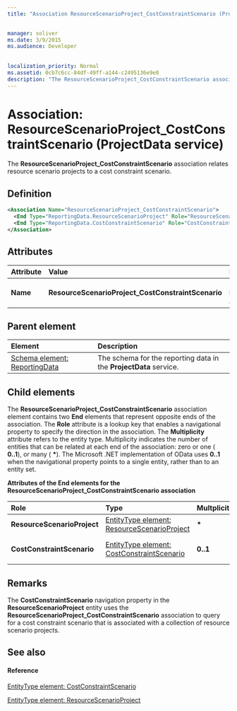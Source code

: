 ```yaml
---
title: "Association ResourceScenarioProject_CostConstraintScenario (ProjectData service)"

 
manager: soliver
ms.date: 3/9/2015
ms.audience: Developer
 
 
localization_priority: Normal
ms.assetid: 0cb7c6cc-84df-49ff-a144-c2495136e9e0
description: "The ResourceScenarioProject_CostConstraintScenario association relates resource scenario projects to a cost constraint scenario."
---
```


# Association: ResourceScenarioProject_CostConstraintScenario (ProjectData service)

The **ResourceScenarioProject_CostConstraintScenario** association relates resource scenario projects to a cost constraint scenario. 
  
## Definition

```XML
<Association Name="ResourceScenarioProject_CostConstraintScenario">
  <End Type="ReportingData.ResourceScenarioProject" Role="ResourceScenarioProject" Multiplicity="*" />
  <End Type="ReportingData.CostConstraintScenario" Role="CostConstraintScenario" Multiplicity="0..1" />
</Association>
```

## Attributes

|**Attribute**|**Value**|**Description**|
|:-----|:-----|:-----|
|**Name** <br/> |**ResourceScenarioProject_CostConstraintScenario** <br/> |Identifies the two entity types that form the **ResourceScenarioProject_CostConstraintScenario** association.  <br/> |
   
## Parent element

|**Element**|**Description**|
|:-----|:-----|
|[Schema element: ReportingData](schema-reportingdata-projectdata-service.md) <br/> |The schema for the reporting data in the **ProjectData** service.  <br/> |
   
## Child elements

The **ResourceScenarioProject_CostConstraintScenario** association element contains two **End** elements that represent opposite ends of the association. The **Role** attribute is a lookup key that enables a navigational property to specify the direction in the association. The **Multiplicity** attribute refers to the entity type. Multiplicity indicates the number of entities that can be related at each end of the association: zero or one ( **0..1**), or many ( **\***). The Microsoft .NET implementation of OData uses **0..1** when the navigational property points to a single entity, rather than to an entity set. 
  
**Attributes of the End elements for the ResourceScenarioProject_CostConstraintScenario association**

|**Role**|**Type**|**Multplicity**|**Description**|
|:-----|:-----|:-----|:-----|
|**ResourceScenarioProject** <br/> |[EntityType element: ResourceScenarioProject](entitytype-resourcescenarioproject-projectdata-service.md) <br/> |**\*** <br/> |The collection of resource scenario projects in the reporting tables.  <br/> |
|**CostConstraintScenario** <br/> |[EntityType element: CostConstraintScenario](entitytype-costconstraintscenario-projectdata-service.md) <br/> |**0..1** <br/> |The cost constraint scenario object in the **ResourceScenarioProject_CostConstraintScenario** association.  <br/> |
   
## Remarks

The **CostConstraintScenario** navigation property in the **ResourceScenarioProject** entity uses the **ResourceScenarioProject_CostConstraintScenario** association to query for a cost constraint scenario that is associated with a collection of resource scenario projects. 
  
## See also

#### Reference

[EntityType element: CostConstraintScenario](entitytype-costconstraintscenario-projectdata-service.md)
  
[EntityType element: ResourceScenarioProject](entitytype-resourcescenarioproject-projectdata-service.md)

